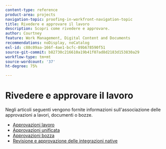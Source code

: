 ```yaml
---
content-type: reference
product-area: projects
navigation-topic: proofing-in-workfront-navigation-topic
title: Rivedere e approvare il lavoro
description: Scopri come rivedere e approvare.
author: Courtney
feature: Work Management, Digital Content and Documents
recommendations: noDisplay, noCatalog
exl-id: c88c09aa-166f-4ae1-bcfc-89b678590f51
source-git-commit: b82730c216610a19b41f07ad8d2183d153830a29
workflow-type: tm+mt
source-wordcount: '37'
ht-degree: 75%

---
```


# Rivedere e approvare il lavoro

Negli articoli seguenti vengono fornite informazioni sull&#39;associazione delle approvazioni a lavori, documenti o bozze.

<!-- * [Limited document and proof decision for non-paid users overview](/help/quicksilver/review-and-approve-work/proof-doc-decision-limits.md) -->
* [Approvazioni lavoro](../review-and-approve-work/manage-approvals/manage-approvals.md)
* [Approvazioni unificata](../review-and-approve-work/document-reviews-and-approvals/document-reviews-and-approvals.md)
* [Approvazioni bozza](../review-and-approve-work/proofing/proofing.md)
* [Revisione e approvazione delle integrazioni native](/help/quicksilver/review-and-approve-work/native-integrations/review-approva-native-integrations-toc.md)

